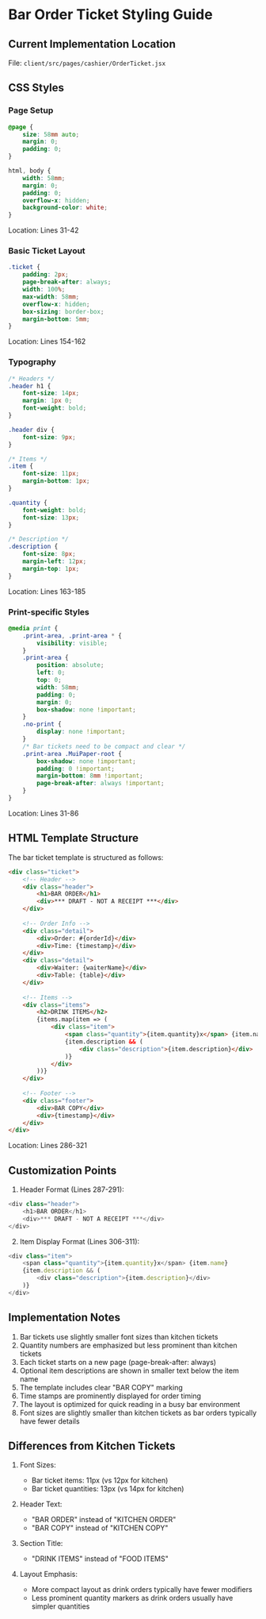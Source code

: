 # Bar Order Ticket Styling Guide

## Current Implementation Location
File: `client/src/pages/cashier/OrderTicket.jsx`

## CSS Styles

### Page Setup
```css
@page {
    size: 58mm auto;
    margin: 0;
    padding: 0;
}

html, body {
    width: 58mm;
    margin: 0;
    padding: 0;
    overflow-x: hidden;
    background-color: white;
}
```
Location: Lines 31-42

### Basic Ticket Layout
```css
.ticket {
    padding: 2px;
    page-break-after: always;
    width: 100%;
    max-width: 58mm;
    overflow-x: hidden;
    box-sizing: border-box;
    margin-bottom: 5mm;
}
```
Location: Lines 154-162

### Typography
```css
/* Headers */
.header h1 {
    font-size: 14px;
    margin: 1px 0;
    font-weight: bold;
}

.header div {
    font-size: 9px;
}

/* Items */
.item {
    font-size: 11px;
    margin-bottom: 1px;
}

.quantity {
    font-weight: bold;
    font-size: 13px;
}

/* Description */
.description {
    font-size: 8px;
    margin-left: 12px;
    margin-top: 1px;
}
```
Location: Lines 163-185

### Print-specific Styles
```css
@media print {
    .print-area, .print-area * {
        visibility: visible;
    }
    .print-area {
        position: absolute;
        left: 0;
        top: 0;
        width: 58mm;
        padding: 0;
        margin: 0;
        box-shadow: none !important;
    }
    .no-print {
        display: none !important;
    }
    /* Bar tickets need to be compact and clear */
    .print-area .MuiPaper-root {
        box-shadow: none !important;
        padding: 0 !important;
        margin-bottom: 8mm !important;
        page-break-after: always !important;
    }
}
```
Location: Lines 31-86

## HTML Template Structure
The bar ticket template is structured as follows:

```html
<div class="ticket">
    <!-- Header -->
    <div class="header">
        <h1>BAR ORDER</h1>
        <div>*** DRAFT - NOT A RECEIPT ***</div>
    </div>
    
    <!-- Order Info -->
    <div class="detail">
        <div>Order: #{orderId}</div>
        <div>Time: {timestamp}</div>
    </div>
    <div class="detail">
        <div>Waiter: {waiterName}</div>
        <div>Table: {table}</div>
    </div>
    
    <!-- Items -->
    <div class="items">
        <h2>DRINK ITEMS</h2>
        {items.map(item => (
            <div class="item">
                <span class="quantity">{item.quantity}x</span> {item.name}
                {item.description && (
                    <div class="description">{item.description}</div>
                )}
            </div>
        ))}
    </div>
    
    <!-- Footer -->
    <div class="footer">
        <div>BAR COPY</div>
        <div>{timestamp}</div>
    </div>
</div>
```
Location: Lines 286-321

## Customization Points

1. Header Format (Lines 287-291):
```javascript
<div class="header">
    <h1>BAR ORDER</h1>
    <div>*** DRAFT - NOT A RECEIPT ***</div>
</div>
```

2. Item Display Format (Lines 306-311):
```javascript
<div class="item">
    <span class="quantity">{item.quantity}x</span> {item.name}
    {item.description && (
        <div class="description">{item.description}</div>
    )}
</div>
```

## Implementation Notes

1. Bar tickets use slightly smaller font sizes than kitchen tickets
2. Quantity numbers are emphasized but less prominent than kitchen tickets
3. Each ticket starts on a new page (page-break-after: always)
4. Optional item descriptions are shown in smaller text below the item name
5. The template includes clear "BAR COPY" marking
6. Time stamps are prominently displayed for order timing
7. The layout is optimized for quick reading in a busy bar environment
8. Font sizes are slightly smaller than kitchen tickets as bar orders typically have fewer details

## Differences from Kitchen Tickets

1. Font Sizes:
   - Bar ticket items: 11px (vs 12px for kitchen)
   - Bar ticket quantities: 13px (vs 14px for kitchen)

2. Header Text:
   - "BAR ORDER" instead of "KITCHEN ORDER"
   - "BAR COPY" instead of "KITCHEN COPY"

3. Section Title:
   - "DRINK ITEMS" instead of "FOOD ITEMS"

4. Layout Emphasis:
   - More compact layout as drink orders typically have fewer modifiers
   - Less prominent quantity markers as drink orders usually have simpler quantities 